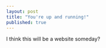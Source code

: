 ```yaml
---
layout: post
title: "You're up and running!"
published: true
---
```


I think this will be a website someday?